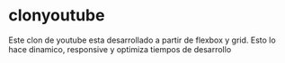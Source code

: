 # clonyoutube
Este clon de youtube esta desarrollado a partir de flexbox y grid. Esto lo hace dinamico, responsive y optimiza tiempos de desarrollo
